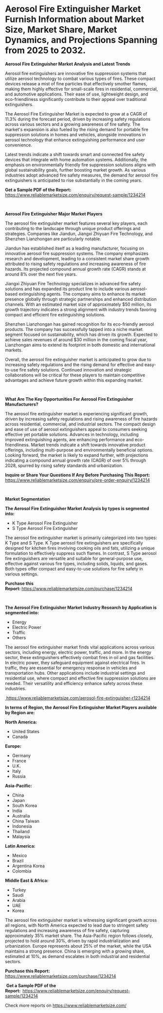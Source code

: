 <p><h1>Aerosol Fire Extinguisher Market Furnish Information about Market Size, Market Share, Market Dynamics, and Projections Spanning from 2025 to 2032.</h1></p><p><strong>Aerosol Fire Extinguisher Market Analysis and Latest Trends</strong></p>
<p><p>Aerosol fire extinguishers are innovative fire suppression systems that utilize aerosol technology to combat various types of fires. These compact devices release a mist of fine particles that effectively smother flames, making them highly effective for small-scale fires in residential, commercial, and automotive applications. Their ease of use, lightweight design, and eco-friendliness significantly contribute to their appeal over traditional extinguishers.</p><p>The Aerosol Fire Extinguisher Market is expected to grow at a CAGR of 11.3% during the forecast period, driven by increasing safety regulations across various sectors and a growing awareness of fire safety. The market's expansion is also fueled by the rising demand for portable fire suppression solutions in homes and vehicles, alongside innovations in aerosol technology that enhance extinguishing performance and user convenience.</p><p>Latest trends indicate a shift towards smart and connected fire safety devices that integrate with home automation systems. Additionally, the emphasis on environmentally friendly fire suppression solutions aligns with global sustainability goals, further boosting market growth. As various industries adopt advanced fire safety measures, the demand for aerosol fire extinguishers is anticipated to rise substantially in the coming years.</p></p>
<p><strong>Get a Sample PDF of the Report:&nbsp;</strong> <a href="https://www.reliablemarketsize.com/enquiry/request-sample/1234214?utm_campaign=2268&utm_medium=2&utm_source=Github&utm_content=ia&utm_term=08022025&utm_id=aerosol-fire-extinguisher">https://www.reliablemarketsize.com/enquiry/request-sample/1234214</a></p>
<p>&nbsp;</p>
<p><strong>Aerosol Fire Extinguisher Major Market Players</strong></p>
<p><p>The aerosol fire extinguisher market features several key players, each contributing to the landscape through unique product offerings and strategies. Companies like Jiandun, Jiangxi Zhiyuan Fire Technology, and Shenzhen Lianzhongan are particularly notable.</p><p>Jiandun has established itself as a leading manufacturer, focusing on innovative aerosol fire suppression systems. The company emphasizes research and development, leading to a consistent market share growth attributed to rising safety regulations and increasing awareness of fire hazards. Its projected compound annual growth rate (CAGR) stands at around 8% over the next five years.</p><p>Jiangxi Zhiyuan Fire Technology specializes in advanced fire safety solutions and has expanded its product line to include various aerosol-based extinguishing agents. The company aims to enhance its market presence globally through strategic partnerships and enhanced distribution channels. With an estimated market size of approximately $50 million, its growth trajectory indicates a strong alignment with industry trends favoring compact and efficient fire extinguishing solutions.</p><p>Shenzhen Lianzhongan has gained recognition for its eco-friendly aerosol products. The company has successfully tapped into a niche market segment focused on sustainability, which has driven its growth. Expected to achieve sales revenues of around $30 million in the coming fiscal year, Lianzhongan aims to extend its footprint in both domestic and international markets.</p><p>Overall, the aerosol fire extinguisher market is anticipated to grow due to increasing safety regulations and the rising demand for effective and easy-to-use fire safety solutions. Continued innovation and strategic collaborations will be critical for these players to maintain competitive advantages and achieve future growth within this expanding market.</p></p>
<p>&nbsp;</p>
<p><strong>What Are The Key Opportunities For Aerosol Fire Extinguisher Manufacturers?</strong></p>
<p><p>The aerosol fire extinguisher market is experiencing significant growth, driven by increasing safety regulations and rising awareness of fire hazards across residential, commercial, and industrial sectors. The compact design and ease of use of aerosol extinguishers appeal to consumers seeking effective yet portable solutions. Advances in technology, including improved extinguishing agents, are enhancing performance and eco-friendliness. Market trends indicate a shift towards innovative product offerings, including multi-purpose and environmentally beneficial options. Looking forward, the market is likely to expand further, with projections indicating a compound annual growth rate (CAGR) of over 5% through 2028, spurred by rising safety standards and urbanization.</p></p>
<p><strong>Inquire or Share Your Questions If Any Before Purchasing This Report:</strong> <a href="https://www.reliablemarketsize.com/enquiry/pre-order-enquiry/1234214?utm_campaign=2268&utm_medium=2&utm_source=Github&utm_content=ia&utm_term=08022025&utm_id=aerosol-fire-extinguisher">https://www.reliablemarketsize.com/enquiry/pre-order-enquiry/1234214</a></p>
<p>&nbsp;</p>
<p><strong>Market Segmentation</strong></p>
<p><strong>The Aerosol Fire Extinguisher Market Analysis by types is segmented into:</strong></p>
<p><ul><li>K Type Aerosol Fire Extinguisher</li><li>S Type Aerosol Fire Extinguisher</li></ul></p>
<p><p>The aerosol fire extinguisher market is primarily categorized into two types: K Type and S Type. K Type aerosol fire extinguishers are specifically designed for kitchen fires involving cooking oils and fats, utilizing a unique formulation to effectively suppress such flames. In contrast, S Type aerosol fire extinguishers are versatile and suitable for general-purpose use, effective against various fire types, including solids, liquids, and gases. Both types offer compact and easy-to-use solutions for fire safety in various settings.</p></p>
<p><strong>Purchase this Report:&nbsp;</strong><a href="https://www.reliablemarketsize.com/purchase/1234214?utm_campaign=2268&utm_medium=2&utm_source=Github&utm_content=ia&utm_term=08022025&utm_id=aerosol-fire-extinguisher">https://www.reliablemarketsize.com/purchase/1234214</a></p>
<p>&nbsp;</p>
<p><strong>The Aerosol Fire Extinguisher Market Industry Research by Application is segmented into:</strong></p>
<p><ul><li>Energy</li><li>Electric Power</li><li>Traffic</li><li>Others</li></ul></p>
<p><p>The aerosol fire extinguisher market finds vital applications across various sectors, including energy, electric power, traffic, and more. In the energy sector, these extinguishers effectively combat fires in oil and gas facilities. In electric power, they safeguard equipment against electrical fires. In traffic, they are essential for emergency response in vehicles and transportation hubs. Other applications include industrial settings and residential use, where compact and effective fire suppression solutions are needed. Their versatility and efficiency enhance safety across these industries.</p></p>
<p><a href="https://www.reliablemarketsize.com/aerosol-fire-extinguisher-r1234214?utm_campaign=2268&utm_medium=2&utm_source=Github&utm_content=ia&utm_term=08022025&utm_id=aerosol-fire-extinguisher">&nbsp;https://www.reliablemarketsize.com/aerosol-fire-extinguisher-r1234214</a></p>
<p><strong>In terms of Region, the Aerosol Fire Extinguisher Market Players available by Region are:</strong></p>
<p>
    <p> <strong> North America: </strong>
        <ul>
            <li>United States</li>
            <li>Canada</li>
        </ul>
        </p> 
    <p> <strong> Europe: </strong>
        <ul>
            <li>Germany</li>
            <li>France</li>
            <li>U.K.</li>
            <li>Italy</li>
            <li>Russia</li>
        </ul>
        </p> 
    <p> <strong> Asia-Pacific: </strong>
        <ul>
            <li>China</li>
            <li>Japan</li>
            <li>South Korea</li>
            <li>India</li>
            <li>Australia</li>
            <li>China Taiwan</li>
            <li>Indonesia</li>
            <li>Thailand</li>
            <li>Malaysia</li>
        </ul>
        </p> 
    <p> <strong> Latin America: </strong>
        <ul>
            <li>Mexico</li>
            <li>Brazil</li>
            <li>Argentina Korea</li>
            <li>Colombia</li>
        </ul>
        </p> 
    <p> <strong> Middle East & Africa: </strong>
        <ul>
            <li>Turkey</li>
            <li>Saudi</li>
            <li>Arabia</li>
            <li>UAE</li>
            <li>Korea</li>
        </ul>
    </p>
    </p>
<p><p>The aerosol fire extinguisher market is witnessing significant growth across all regions, with North America expected to lead due to stringent safety regulations and increasing awareness of fire safety, capturing approximately 35% market share. The Asia-Pacific region follows closely, projected to hold around 30%, driven by rapid industrialization and urbanization. Europe represents about 25% of the market, while the USA maintains a strong presence. China is emerging with a growing share, estimated at 10%, as demand escalates in both industrial and residential sectors.</p></p>
<p><strong>Purchase this Report: </strong><a href="https://www.reliablemarketsize.com/purchase/1234214?utm_campaign=2268&utm_medium=2&utm_source=Github&utm_content=ia&utm_term=08022025&utm_id=aerosol-fire-extinguisher">https://www.reliablemarketsize.com/purchase/1234214</a></p>
<p>&nbsp;<strong>Get a Sample PDF of the Report:&nbsp;&nbsp;</strong><a href="https://www.reliablemarketsize.com/enquiry/request-sample/1234214?utm_campaign=2268&utm_medium=2&utm_source=Github&utm_content=ia&utm_term=08022025&utm_id=aerosol-fire-extinguisher">https://www.reliablemarketsize.com/enquiry/request-sample/1234214</a></p>
<p><strong></strong></p>
<p>Check more reports on <a href="https://www.reliablemarketsize.com/?utm_campaign=2268&utm_medium=2&utm_source=Github&utm_content=ia&utm_term=08022025&utm_id=aerosol-fire-extinguisher">https://www.reliablemarketsize.com/</a></p>